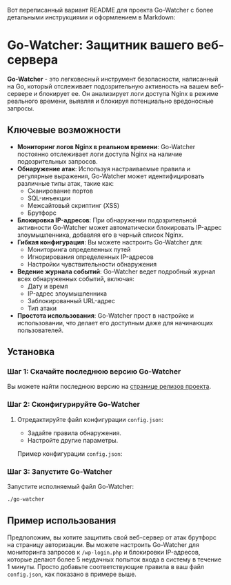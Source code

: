Вот переписанный вариант README для проекта Go-Watcher с более детальными инструкциями и оформлением в Markdown:

# Go-Watcher: Защитник вашего веб-сервера

**Go-Watcher** - это легковесный инструмент безопасности, написанный на Go, который отслеживает подозрительную активность на вашем веб-сервере и блокирует ее. Он анализирует логи доступа Nginx в режиме реального времени, выявляя и блокируя потенциально вредоносные запросы.

## Ключевые возможности

- **Мониторинг логов Nginx в реальном времени**: Go-Watcher постоянно отслеживает логи доступа Nginx на наличие подозрительных запросов.
- **Обнаружение атак**: Используя настраиваемые правила и регулярные выражения, Go-Watcher может идентифицировать различные типы атак, такие как:
  - Сканирование портов
  - SQL-инъекции
  - Межсайтовый скриптинг (XSS)
  - Брутфорс
- **Блокировка IP-адресов**: При обнаружении подозрительной активности Go-Watcher может автоматически блокировать IP-адрес злоумышленника, добавляя его в черный список Nginx.
- **Гибкая конфигурация**: Вы можете настроить Go-Watcher для:
  - Мониторинга определенных путей
  - Игнорирования определенных IP-адресов
  - Настройки чувствительности обнаружения
- **Ведение журнала событий**: Go-Watcher ведет подробный журнал всех обнаруженных событий, включая:
  - Дату и время
  - IP-адрес злоумышленника
  - Заблокированный URL-адрес
  - Тип атаки
- **Простота использования**: Go-Watcher прост в настройке и использовании, что делает его доступным даже для начинающих пользователей.

## Установка

### Шаг 1: Скачайте последнюю версию Go-Watcher

Вы можете найти последнюю версию на [странице релизов проекта](ссылка_на_релизы).

### Шаг 2: Сконфигурируйте Go-Watcher

1. Отредактируйте файл конфигурации `config.json`:
   - Задайте правила обнаружения.
   - Настройте другие параметры.

   Пример конфигурации `config.json`:

### Шаг 3: Запустите Go-Watcher

Запустите исполняемый файл Go-Watcher:

```bash
./go-watcher
```

## Пример использования

Предположим, вы хотите защитить свой веб-сервер от атак брутфорс на страницу авторизации. Вы можете настроить Go-Watcher для мониторинга запросов к `/wp-login.php` и блокировки IP-адресов, которые делают более 5 неудачных попыток входа в систему в течение 1 минуты. Просто добавьте соответствующие правила в ваш файл `config.json`, как показано в примере выше.
